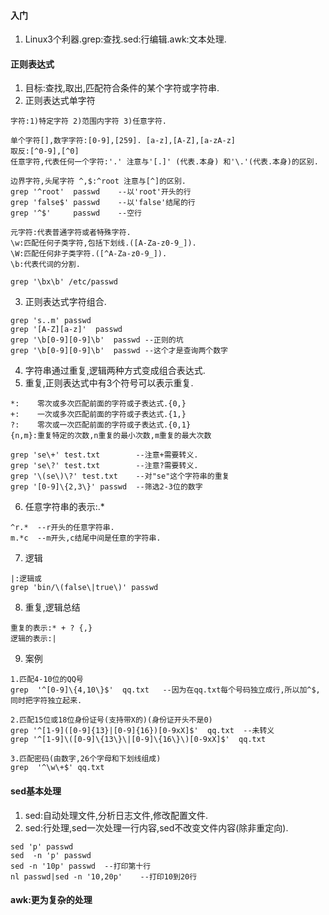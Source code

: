 #### 入门
1. Linux3个利器.grep:查找.sed:行编辑.awk:文本处理.

#### 正则表达式
1. 目标:查找,取出,匹配符合条件的某个字符或字符串.
2. 正则表达式单字符
```
字符:1)特定字符 2)范围内字符 3)任意字符.

单个字符[],数字字符:[0-9],[259]. [a-z],[A-Z],[a-zA-z]
取反:[^0-9],[^0]
任意字符,代表任何一个字符:'.' 注意与'[.]' (代表.本身) 和'\.'(代表.本身)的区别.

边界字符,头尾字符 ^,$:^root 注意与[^]的区别.
grep '^root'  passwd    --以'root'开头的行
grep 'false$' passwd    --以'false'结尾的行
grep '^$'     passwd    --空行

元字符:代表普通字符或者特殊字符.
\w:匹配任何子类字符,包括下划线.([A-Za-z0-9_]).
\W:匹配任何非子类字符.([^A-Za-z0-9_]).
\b:代表代词的分割.

grep '\bx\b' /etc/passwd
```
3. 正则表达式字符组合.
```
grep 's..m' passwd
grep '[A-Z][a-z]'  passwd
grep '\b[0-9][0-9]\b'  passwd --正则的坑
grep '\b[0-9][0-9]\b'  passwd --这个才是查询两个数字
```
4. 字符串通过重复,逻辑两种方式变成组合表达式.
5. 重复,正则表达式中有3个符号可以表示重复.
```
*:    零次或多次匹配前面的字符或子表达式.{0,}
+:    一次或多次匹配前面的字符或子表达式.{1,}
?:    零次或一次匹配前面的字符或子表达式.{0,1}
{n,m}:重复特定的次数,n重复的最小次数,m重复的最大次数

grep 'se\+' test.txt        --注意+需要转义.
grep 'se\?' test.txt        --注意?需要转义.
grep '\(se\)\?' test.txt    --对"se"这个字符串的重复
grep '[0-9]\{2,3\}' passwd  --筛选2-3位的数字
```
6. 任意字符串的表示:.*
```
^r.*  --r开头的任意字符串.
m.*c  --m开头,c结尾中间是任意的字符串.
```
7. 逻辑
```
|:逻辑或
grep 'bin/\(false\|true\)' passwd
```
8. 重复,逻辑总结
```
重复的表示:* + ? {,}
逻辑的表示:|
```

9. 案例
```
1.匹配4-10位的QQ号
grep  '^[0-9]\{4,10\}$'  qq.txt   --因为在qq.txt每个号码独立成行,所以加^$,同时把字符独立起来.

2.匹配15位或18位身份证号(支持带X的)(身份证开头不是0)
grep '^[1-9]([0-9]{13}|[0-9]{16})[0-9xX]$'  qq.txt  --未转义
grep '^[1-9]\([0-9]\{13\}\|[0-9]\{16\}\)[0-9xX]$'  qq.txt

3.匹配密码(由数字,26个字母和下划线组成)
grep  '^\w\+$' qq.txt
```

#### sed基本处理
1. sed:自动处理文件,分析日志文件,修改配置文件.
2. sed:行处理,sed一次处理一行内容,sed不改变文件内容(除非重定向).

```
sed 'p' passwd
sed  -n 'p' passwd
sed -n '10p' passwd  --打印第十行
nl passwd|sed -n '10,20p'    --打印10到20行
```

#### awk:更为复杂的处理